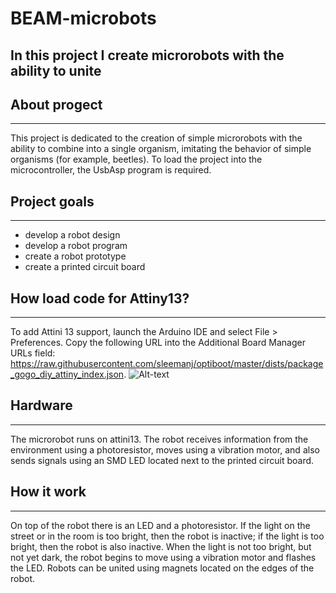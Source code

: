 # BEAM-microbots
In this project I create microrobots with the ability to unite
---
## About progect
---
This project is dedicated to the creation of simple microrobots with the ability to combine into a single organism, imitating the behavior of simple organisms (for example, beetles). To load the project into the microcontroller, the UsbAsp program is required.

## Project goals
---
* develop a robot design
* develop a robot program
* create a robot prototype
* create a printed circuit board

## How load code for Attiny13?
---
 To add Attini 13 support, launch the Arduino IDE and select File > Preferences. Copy the following URL into the Additional Board Manager URLs field: https://raw.githubusercontent.com/sleemanj/optiboot/master/dists/package_gogo_diy_attiny_index.json.
 ![Alt-text](https://voltiq.ru/wp-content/uploads/program-attiny-13-attiny-13-a-arduino-ide-5.jpg "Ork")
## Hardware
---
The microrobot runs on attini13. The robot receives information from the environment using a photoresistor, moves using a vibration motor, and also sends signals using an SMD LED located next to the printed circuit board.
## How it work
---
On top of the robot there is an LED and a photoresistor. If the light on the street or in the room is too bright, then the robot is inactive; if the light is too bright, then the robot is also inactive. When the light is not too bright, but not yet dark, the robot begins to move using a vibration motor and flashes the LED.
Robots can be united using magnets located on the edges of the robot.

